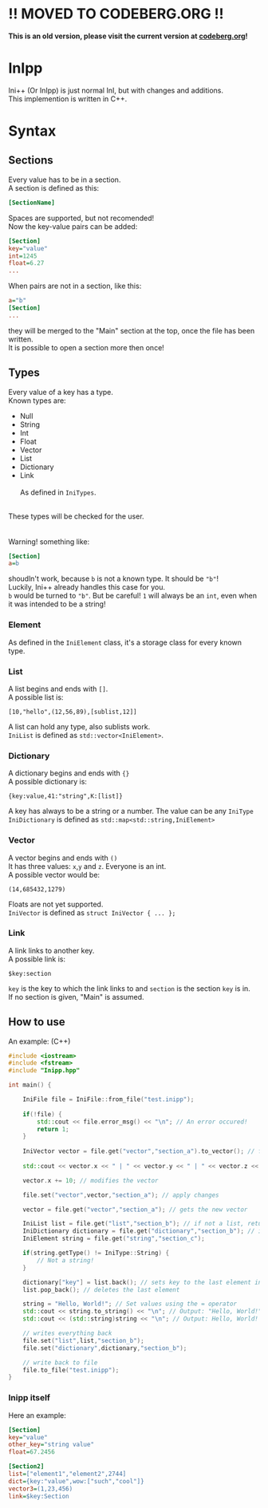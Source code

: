# !! MOVED TO CODEBERG.ORG !!
**This is an old version, please visit the current version at [codeberg.org](https://codeberg.org/LabRicecat/inipp)!**


# InIpp
Ini++ (Or InIpp) is just normal InI, but with changes and additions. <br>
This implemention is written in C++.

# Syntax

## Sections
Every value has to be in a section. <br>
A section is defined as this:
```ini
[SectionName]
```
Spaces are supported, but not recomended! <br>
Now the key-value pairs can be added:
```ini
[Section]
key="value"
int=1245
float=6.27
...
```
When pairs are not in a section, like this:
```ini
a="b"
[Section]
...
```
they will be merged to the "Main" section at the top, once the file has been written. <br>
It is possible to open a section more then once!
## Types
Every value of a key has a type. <br>
Known types are:
 - Null
 - String
 - Int
 - Float
 - Vector
 - List
 - Dictionary
 - Link <br> <br>
As defined in `IniTypes`.
<br>
These types will be checked for the user. <br>
<br>
<br>
Warning! something like:

```ini
[Section]
a=b
```

shoudln't work, because `b` is not a known type. It should be `"b"`! <br>
Luckily, Ini++ already handles this case for you. <br>
`b` would be turned to `"b"`. But be careful! `1` will always be an `int`, even when it was intended to be a string!
### Element
As defined in the `IniElement` class, it's a storage class for every known type.

### List
A list begins and ends with `[]`. <br>
A possible list is:
```
[10,"hello",(12,56,89),[sublist,12]]
```
A list can hold any type, also sublists work. <br>
`IniList` is defined as `std::vector<IniElement>`.

### Dictionary
A dictionary begins and ends with `{}` <br>
A possible dictionary is:
```
{key:value,41:"string",K:[list]}
```
A key has always to be a string or a number. The value can be any `IniType` <br>
`IniDictionary` is defined as `std::map<std::string,IniElement>`

### Vector
A vector begins and ends with `()` <br>
It has three values: `x`,`y` and `z`. Everyone is an int. <br>
A possible vector would be:
```
(14,685432,1279)
```
Floats are not yet supported. <br>
`IniVector` is defined as `struct IniVector { ... };`

### Link
A link links to another key. <br>
A possible link is:
```
$key:section
```
`key` is the key to which the link links to and `section` is the section `key` is in. <br>
If no section is given, "Main" is assumed.

## How to use
An example: (C++)
```c++
#include <iostream>
#include <fstream>
#include "Inipp.hpp"

int main() {

    IniFile file = IniFile::from_file("test.inipp");
    
    if(!file) {
        std::cout << file.error_msg() << "\n"; // An error occured!
        return 1;
    }
    
    IniVector vector = file.get("vector","section_a").to_vector(); // file.get() returns an IniElement
    
    std::cout << vector.x << " | " << vector.y << " | " << vector.z << "\n"; // Prints the vector

    vector.x += 10; // modifies the vector

    file.set("vector",vector,"section_a"); // apply changes

    vector = file.get("vector","section_a"); // gets the new vector

    IniList list = file.get("list","section_b"); // if not a list, returns empty list and sets error()
    IniDictionary dictionary = file.get("dictionary","section_b"); // if not a dictionary, returns empty dictionary and sets error()
    IniElement string = file.get("string","section_c");

    if(string.getType() != IniType::String) {
        // Not a string!
    }

    dictionary["key"] = list.back(); // sets key to the last element in the list
    list.pop_back(); // deletes the last element

    string = "Hello, World!"; // Set values using the = operator
    std::cout << string.to_string() << "\n"; // Output: "Hello, World!"
    std::cout << (std::string)string << "\n"; // Output: Hello, World!

    // writes everything back
    file.set("list",list,"section_b");
    file.set("dictionary",dictionary,"section_b");

    // write back to file
    file.to_file("test.inipp");
}
```

### Inipp itself
Here an example:
```ini
[Section]
key="value"
other_key="string value"
float=67.2456

[Section2]
list=["element1","element2",2744]
dict={key:"value",wow:["such","cool"]}
vector3=(1,23,456)
link=$key:Section
```
